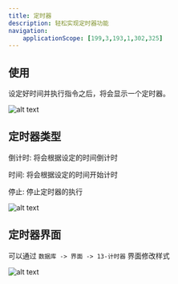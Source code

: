 ```yaml
---
title: 定时器
description: 轻松实现定时器功能
navigation:
    applicationScope: [199,3,193,1,302,325]
---
```


## 使用

设定好时间并执行指令之后，将会显示一个定时器。

![alt text](https://cdn.gcw.wiki/gcw/image/zh_hans/commands/gameprogress/timer/image.png)

## 定时器类型

倒计时: 将会根据设定的时间倒计时

时间: 将会根据设定的时间开始计时

停止: 停止定时器的执行

![alt text](https://cdn.gcw.wiki/gcw/image/zh_hans/commands/gameprogress/timer/image-1.png)

## 定时器界面

可以通过 `数据库 -> 界面 -> 13-计时器` 界面修改样式

![alt text](https://cdn.gcw.wiki/gcw/image/zh_hans/commands/gameprogress/timer/image-2.png)
